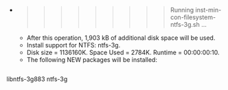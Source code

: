 * >>>>>>>>> Running inst-min-con-filesystem-ntfs-3g.sh ...
  * After this operation, 1,903 kB of additional disk space will be used.
  * Install support for NTFS: ntfs-3g.
  * Disk size = 1136160K. Space Used = 2784K. Runtime = 00:00:00:10.
  * The following NEW packages will be installed:
  ```bash
libntfs-3g883 ntfs-3g
  ```
